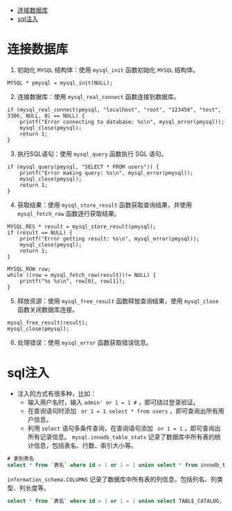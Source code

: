 - [连接数据库](#连接数据库)
- [sql注入](#sql注入)

# 连接数据库
  1.  初始化 `MYSQL` 结构体：使用 `mysql_init` 函数初始化 `MYSQL` 结构体。
``` C/C++
MYSQL * pmysql = mysql_init(NULL);
```
  2.  连接数据库：使用 `mysql_real_connect` 函数连接到数据库。
``` C/C++
if (mysql_real_connect(pmysql, "localhost", "root", "123456", "test", 3306, NULL, 0) == NULL) {
    printf("Error connecting to database: %s\n", mysql_error(pmysql));
    mysql_close(pmysql);
    return 1;
}
```
  3.  执行SQL语句：使用 `mysql_query` 函数执行 SQL 语句。
``` C/C++
if (mysql_query(pmysql, "SELECT * FROM users")) {
    printf("Error making query: %s\n", mysql_error(pmysql));
    mysql_close(pmysql);
    return 1;
}
```
  4.  获取结果：使用 `mysql_store_result` 函数获取查询结果，并使用 `mysql_fetch_row` 函数逐行获取结果。
``` C/C++
MYSQL_RES * result = mysql_store_result(pmysql);
if (result == NULL) {
    printf("Error getting result: %s\n", mysql_error(pmysql));
    mysql_close(pmysql);
    return 1;
}

MYSQL_ROW row;
while ((row = mysql_fetch_row(result))!= NULL) {
    printf("%s %s\n", row[0], row[1]);
}
```
  5.  释放资源：使用 `mysql_free_result` 函数释放查询结果，使用 `mysql_close` 函数关闭数据库连接。
``` C/C++
mysql_free_result(result);
mysql_close(pmysql);
```
  6.  处理错误：使用 `mysql_error` 函数获取错误信息。

# sql注入
  - 注入的方式有很多种，比如：
    - 输入用户名时，输入 `admin' or 1 = 1 #` ，即可绕过登录验证。
    - 在查询语句时添加 ` or 1 = 1 select * from users` ，即可查询出所有用户信息。
    - 利用 `select` 语句多条件查询，在查询语句添加 ` or 1 = 1` ，即可查询出所有记录信息。
`mysql.innodb_table_stats` 记录了数据库中所有表的统计信息，包括表名、行数、索引大小等。
``` SQL
# 拿到表名
select * from `表名` where id = 1 or 1 = 1 union select * from innodb_table_stats;
```
`information_schema.COLUMNS` 记录了数据库中所有表的列信息，包括列名、列类型、列长度等。
``` SQL
select * from `表名` where id = 1 or 1 = 1 union select TABLE_CATALOG, table_schema, table_name, column_name, ordinal_position, column_default from information_schema.COLUMNS where table_name = '表名';
```